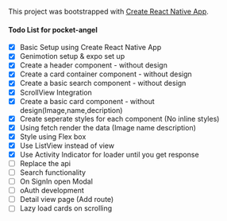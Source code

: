 This project was bootstrapped with [Create React Native App](https://github.com/react-community/create-react-native-app).

#### Todo List for pocket-angel

- [x] Basic Setup using Create React Native App
- [x] Genimotion setup & expo set up
- [x] Create a header component - without design
- [x] Create a card container component - without design
- [x] Create a basic search component - without design
- [x] ScrollView Integration
- [x] Create a basic card component - without design(Image,name,decription)
- [x] Create seperate styles for each component (No inline styles)
- [x] Using fetch render the data (Image name description)
- [x] Style using Flex box
- [x] Use ListView instead of view
- [x] Use Activity Indicator for loader until you get response
- [ ] Replace the api 
- [ ] Search functionality 
- [ ] On SignIn open Modal
- [ ] oAuth development
- [ ] Detail view page (Add route)
- [ ] Lazy load cards on scrolling 
